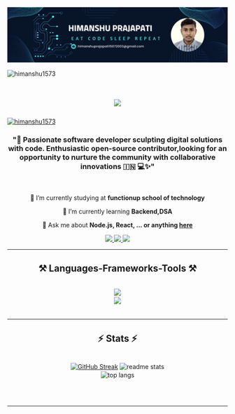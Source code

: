 <img src="HIMANSHU PRAJAPATI (1).png" alt="banner that says Himanshu Prajapati - software developer, open source contributer,learning enthusiast">
<p align="left"> <img src="https://komarev.com/ghpvc/?username=himanshu1573&label=Profile%20views&color=0e75b6&style=flat" alt="himanshu1573" /> </p>

<h1 align="center">
    <img src="https://readme-typing-svg.herokuapp.com/?font=Righteous&size=35&center=true&vCenter=true&width=500&height=70&duration=4000&lines=Hi+There!+👋;+I'm+Himanshu+Prajapati!;" />
</h1>
<p align="left"> <a href="https://github.com/ryo-ma/github-profile-trophy"><img src="https://github-profile-trophy.vercel.app/?username=himanshu1573" alt="himanshu1573" /></a> </p>


<h3 align="center">"🚀 Passionate software developer sculpting digital solutions with code. Enthusiastic open-source contributor,looking for an opportunity to nurture the community with collaborative innovations 🇮🇳 💻✨" </h3>

<br/>

<div align="center">
 
 🔭 I’m currently studying at  **functionup school of technology**
 
 🌱 I’m currently learning **Backend,DSA**

💬 Ask me about **Node.js, React, ... or anything [here](https://github.com/himanshu1573/himanshu1573/issues)**



 </div>
 
<div align="center"> 
  <a href="mailto:himanshuprajapati15072003@gmail.com">
    <img src="https://img.shields.io/badge/Gmail-333333?style=for-the-badge&logo=gmail&logoColor=red" />
  </a>
  <a href="https://www.linkedin.com/in/himanshu-prajapati-48814724a/" target="_blank">
    <img src="https://img.shields.io/badge/LinkedIn-0077B5?style=for-the-badge&logo=linkedin&logoColor=white" target="_blank" />
  </a>
  <a href="https://himanshu1573.github.io" target="_blank">
     <img src="https://img.shields.io/badge/Portfolio-FF5722?style=for-the-badge&logo=todoist&logoColor=white" target="_blank" /> <!-- sqlite, safari, google-chrome are other good icon options -->
  </a>
</div>

 <hr/>
 
<h2 align="center">⚒️ Languages-Frameworks-Tools ⚒️</h2>
<br/>
<div align="center">
    <img src="https://skillicons.dev/icons?i=react,bootstrap,html,css,vscode,github,figma,tailwind" /><br>
    <img src="https://skillicons.dev/icons?i=nodejs,javascript,express,mongodb,java,nextjs" /><br>
</div>

<br/>



</div>

<hr/>

<h2 align="center">⚡ Stats ⚡</h2>
<br>
<div align=center>
<a href="https://git.io/streak-stats"><img src="https://streak-stats.demolab.com?user=himanshu1573&theme=green-nur&hide_border=true" alt="GitHub Streak" /></a>
  
  <img width=390 src="https://github-readme-stats-salesp07.vercel.app/api?username=himanshu1573&count_private=true&show_icons=true&theme=react&rank_icon=github&border_radius=10" alt="readme stats" />
  <br/>
  <img width=325 align="center" src="https://github-readme-stats-salesp07.vercel.app/api/top-langs/?username=himanshu1573&hide=HTML&langs_count=8&layout=compact&theme=react&border_radius=10&size_weight=0.5&count_weight=0.5&exclude_repo=github-readme-stats" alt="top langs" />
  
  
</div>

<br/><br/>

<hr/>

<br/>




